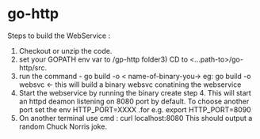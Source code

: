# go-http
Steps to build the WebService :
1) Checkout or unzip the code.
2) set your GOPATH env var to <on-your-checkout-machine-path-to>/gp-http folder3) CD to <...path-to>/go-http/src.
4) run the command - go build -o < name-of-binary-you->
   eg: go build -o websvc <- this will build a binary websvc conatining the webservice
5) Start the webservice by running the binary create step 4. This will start an httpd deamon listening on 8080 port by default.
   To choose another port set the env HTTP_PORT=XXXX .for e.g. export HTTP_PORT=8090 
6) On another terminal use cmd : curl localhost:8080
   This should output a random Chuck Norris joke.
